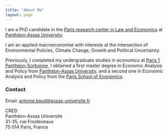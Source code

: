 ```yaml
---
title: "About Me"
layout: page
---
```


I am a PhD candidate in the [Paris research center in Law and Economics](https://cred.u-paris2.fr) at [Panthéon-Assas University](https://www.assas-universite.fr/fr).

I am an applied macroeconomist with interests at the intersection of Environmental Policies, Climate Change, Growth and Political Uncertainty.

Previously, I completed my undergraduate studies in economics at [Paris 1 Panthéon-Sorbonne](https://economie.pantheonsorbonne.fr/), I obtained a first master degree in Economic Analysis and Policy from [Panthéon-Assas University](https://www.assas-universite.fr/fr/formations/offre-de-formation/master-analyse-politique-economique-ape-parcours-recherches-en), and a second one in Economic Analysis and Policy from the [Paris School of Economics](https://www.parisschoolofeconomics.eu/formation/masters/master-analyse-et-politique-economiques/).

### Contact

Email: [antoine.baud@assas-universite.fr](mailto:antoine.baud@assas-universite.fr)  

CRED  
Panthéon-Assas Université  
31-35, rue Froideveaux  \
75 014 Paris, France
